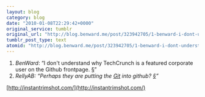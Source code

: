 ```yaml
---
layout: blog
category: blog
date: "2010-01-08T22:29:42+0000"
original_service: tumblr
original_url: "http://blog.benward.me/post/323942705/1-benward-i-dont-understand-why-techcrunch-is-a"
tumblr_post_type: text
atomid: "http://blog.benward.me/post/323942705/1-benward-i-dont-understand-why-techcrunch-is-a"
---
```

1. <cite>BenWard</cite>: <q>I don't understand why TechCrunch is a featured corporate user on the Github frontpage. <a href="http://twitter.com/BenWard/status/7534397425">§</a></q>
2. <cite>RellyAB: <q>Perhaps they are putting the <a href="http://www.urbandictionary.com/define.php?term=git">Git</a> into github? <a href="http://twitter.com/RellyAB/status/7534427798">§</a></q>

[http://instantrimshot.com/](http://instantrimshot.com/)